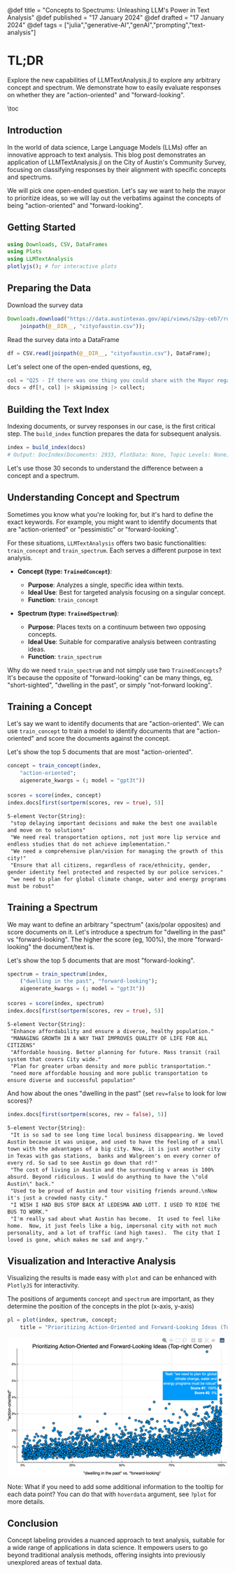 @def title = "Concepts to Spectrums: Unleashing LLM's Power in Text Analysis"
@def published = "17 January 2024"
@def drafted = "17 January 2024"
@def tags = ["julia","generative-AI","genAI","prompting","text-analysis"]

# TL;DR
Explore the new capabilities of LLMTextAnalysis.jl to explore any arbitrary concept and spectrum. We demonstrate how to easily evaluate responses on whether they are "action-oriented" and "forward-looking".

\toc 

## Introduction
In the world of data science, Large Language Models (LLMs) offer an innovative approach to text analysis. This blog post demonstrates an application of LLMTextAnalysis.jl on the City of Austin's Community Survey, focusing on classifying responses by their alignment with specific concepts and spectrums.

We will pick one open-ended question. Let's say we want to help the mayor to prioritize ideas,
so we will lay out the verbatims against the concepts of being "action-oriented" and "forward-looking".

## Getting Started

````julia
using Downloads, CSV, DataFrames
using Plots
using LLMTextAnalysis
plotlyjs(); # for interactive plots
````

## Preparing the Data
Download the survey data

````julia
Downloads.download("https://data.austintexas.gov/api/views/s2py-ceb7/rows.csv?accessType=DOWNLOAD",
    joinpath(@__DIR__, "cityofaustin.csv"));
````

Read the survey data into a DataFrame

````julia
df = CSV.read(joinpath(@__DIR__, "cityofaustin.csv"), DataFrame);
````

Let's select one of the open-ended questions, eg,

````julia
col = "Q25 - If there was one thing you could share with the Mayor regarding the City of Austin (any comment, suggestion, etc.), what would it be?"
docs = df[!, col] |> skipmissing |> collect;
````

## Building the Text Index
Indexing documents, or survey responses in our case, is the first critical step. The `build_index` function prepares the data for subsequent analysis.

```julia
index = build_index(docs)
# Output: DocIndex(Documents: 2933, PlotData: None, Topic Levels: None)
```

Let's use those 30 seconds to understand the difference between a concept and a spectrum.

## Understanding Concept and Spectrum

Sometimes you know what you're looking for, but it's hard to define the exact keywords. For example, you might want to identify documents that are "action-oriented" or "pessimistic" or "forward-looking".

For these situations, `LLMTextAnalysis` offers two basic functionalities: `train_concept` and `train_spectrum`. Each serves a different purpose in text analysis.

- **Concept (type: `TrainedConcept`)**:
  - **Purpose**: Analyzes a single, specific idea within texts.
  - **Ideal Use**: Best for targeted analysis focusing on a singular concept.
  - **Function**: `train_concept`

- **Spectrum (type: `TrainedSpectrum`)**:
  - **Purpose**: Places texts on a continuum between two opposing concepts.
  - **Ideal Use**: Suitable for comparative analysis between contrasting ideas.
  - **Function**: `train_spectrum`

Why do we need `train_spectrum` and not simply use two `TrainedConcepts`? It's because the opposite of "forward-looking" can be many things, eg, "short-sighted", "dwelling in the past", or simply "not-forward looking".


## Training a Concept

Let's say we want to identify documents that are "action-oriented".
We can use `train_concept` to train a model to identify documents that are "action-oriented" and score the documents against the concept.

Let's show the top 5 documents that are most "action-oriented".

```julia
concept = train_concept(index,
    "action-oriented";
    aigenerate_kwargs = (; model = "gpt3t"))

scores = score(index, concept)
index.docs[first(sortperm(scores, rev = true), 5)]
```

```plaintext
5-element Vector{String}:
 "stop delaying important decisions and make the best one available and move on to solutions"
 "We need real transportation options, not just more lip service and endless studies that do not achieve implementation."
 "We need a comprehensive plan/vision for managing the growth of this city!"
 "Ensure that all citizens, regardless of race/ethnicity, gender, gender identity feel protected and respected by our police services."
 "we need to plan for global climate change, water and energy programs must be robust"
```

## Training a Spectrum

We may want to define an arbitrary "spectrum" (axis/polar opposites) and score documents on it.
Let's introduce a spectrum for "dwelling in the past" vs "forward-looking".
The higher the score (eg, 100%), the more "forward-looking" the document/text is.

Let's show the top 5 documents that are most "forward-looking".

```julia
spectrum = train_spectrum(index,
    ("dwelling in the past", "forward-looking");
    aigenerate_kwargs = (; model = "gpt3t"))

scores = score(index, spectrum)
index.docs[first(sortperm(scores, rev = true), 5)]
```

```plaintext
5-element Vector{String}:
 "Enhance affordability and ensure a diverse, healthy population."
 "MANAGING GROWTH IN A WAY THAT IMPROVES QUALITY OF LIFE FOR ALL CITIZENS"
 "Affordable housing. Better planning for future. Mass transit (rail system that covers City wide."
 "Plan for greater urban density and more public transportation."
 "need more affordable housing and more public transportation to ensure diverse and successful population"
```

And how about the ones "dwelling in the past" (set `rev=false` to look for low scores)?

```julia
index.docs[first(sortperm(scores, rev = false), 5)]
```

```plaintext
5-element Vector{String}:
 "It is so sad to see long time local business disappearing. We loved Austin because it was unique, and used to have the feeling of a small town with the advantages of a big city. Now, it is just another city in Texas with gas stations,  banks and Walgreen's on every corner of every rd. So sad to see Austin go down that rd!"
 "The cost of living in Austin and the surrounding v areas is 100% absurd. Beyond ridiculous. I would do anything to have the \"old Austin\" back."
 "Used to be proud of Austin and tour visiting friends around.\nNow it's just a crowded nasty city."
 "I WISH I HAD BUS STOP BACK AT LEDESMA AND LOTT. I USED TO RIDE THE BUS TO WORK."
 "I'm really sad about what Austin has become.  It used to feel like home.  Now, it just feels like a big, impersonal city with not much personality, and a lot of traffic (and high taxes).  The city that I loved is gone, which makes me sad and angry."
```

## Visualization and Interactive Analysis

Visualizing the results is made easy with `plot` and can be enhanced with `PlotlyJS` for interactivity.

The positions of arguments `concept` and `spectrum` are important, as they determine the position of the concepts in the plot (x-axis, y-axis)

```julia
pl = plot(index, spectrum, concept;
    title = "Prioritizing Action-Oriented and Forward-Looking Ideas (Top-right Corner)")
```

![Prioritized Ideas](/assets/genai_mini_tasks_label_arbitrary_concepts/scatter-plot.png)

Note: What if you need to add some additional information to the tooltip for each data point? You can do that with `hoverdata` argument, see `?plot` for more details.

## Conclusion
Concept labeling provides a nuanced approach to text analysis, suitable for a wide range of applications in data science. It empowers users to go beyond traditional analysis methods, offering insights into previously unexplored areas of textual data.